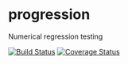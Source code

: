 # progression
Numerical regression testing

[![Build Status](https://travis-ci.org/davidchall/progression.png?branch=master)](https://travis-ci.org/davidchall/progression)
[![Coverage Status](https://coveralls.io/repos/davidchall/progression/badge.svg?branch=master)](https://coveralls.io/r/davidchall/progression?branch=master)
